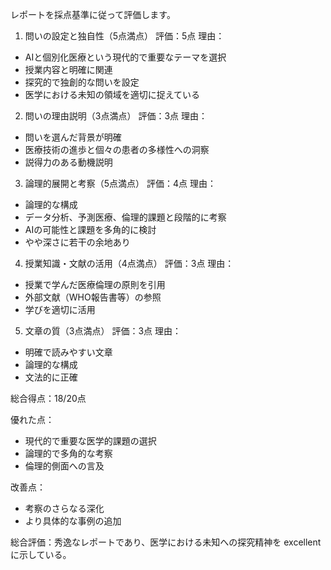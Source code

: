 レポートを採点基準に従って評価します。

1. 問いの設定と独自性（5点満点）
評価：5点
理由：
- AIと個別化医療という現代的で重要なテーマを選択
- 授業内容と明確に関連
- 探究的で独創的な問いを設定
- 医学における未知の領域を適切に捉えている

2. 問いの理由説明（3点満点）
評価：3点
理由：
- 問いを選んだ背景が明確
- 医療技術の進歩と個々の患者の多様性への洞察
- 説得力のある動機説明

3. 論理的展開と考察（5点満点）
評価：4点
理由：
- 論理的な構成
- データ分析、予測医療、倫理的課題と段階的に考察
- AIの可能性と課題を多角的に検討
- やや深さに若干の余地あり

4. 授業知識・文献の活用（4点満点）
評価：3点
理由：
- 授業で学んだ医療倫理の原則を引用
- 外部文献（WHO報告書等）の参照
- 学びを適切に活用

5. 文章の質（3点満点）
評価：3点
理由：
- 明確で読みやすい文章
- 論理的な構成
- 文法的に正確

総合得点：18/20点

優れた点：
- 現代的で重要な医学的課題の選択
- 論理的で多角的な考察
- 倫理的側面への言及

改善点：
- 考察のさらなる深化
- より具体的な事例の追加

総合評価：秀逸なレポートであり、医学における未知への探究精神を excellentに示している。